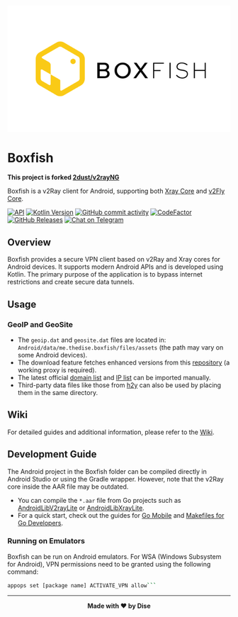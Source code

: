 <div align="center">
  <a href="https://star-history.com/#the-dise/Mir-Pay-Wallet&Date">
    <picture>
      <source media="(prefers-color-scheme: dark)" srcset="src/ic_banner_dark.svg" />
      <source media="(prefers-color-scheme: light)" srcset="src/ic_banner_light.svg" />
      <img alt="Star History Chart" src="src/ic_banner_light.svg" width="512" height="auto" alt="Boxfish logo" />
    </picture>
  </a>
</div>

# Boxfish

**This project is forked [2dust/v2rayNG](https://github.com/2dust/v2rayNG)**

Boxfish is a v2Ray client for Android, supporting both [Xray Core](https://github.com/XTLS/Xray-core) and [v2Fly Core](https://github.com/v2fly/v2ray-core).

[![API](https://img.shields.io/badge/API-29%2B-yellow.svg?style=flat)](https://developer.android.com/about/versions/lollipop)
[![Kotlin Version](https://img.shields.io/badge/Kotlin-1.9.24-blue.svg)](https://kotlinlang.org)
[![GitHub commit activity](https://img.shields.io/github/commit-activity/m/the-dise/boxfish)](https://github.com/the-dise/boxfish/commits/master)
[![CodeFactor](https://www.codefactor.io/repository/github/the-dise/boxfish/badge)](https://www.codefactor.io/repository/github/the-dise/boxfish)
[![GitHub Releases](https://img.shields.io/github/downloads/the-dise/boxfish/latest/total?logo=github)](https://github.com/the-dise/boxfish/releases)
[![Chat on Telegram](https://img.shields.io/badge/Telegram-Channel-brightgreen.svg)](https://t.me/thedise)

## Overview

Boxfish provides a secure VPN client based on v2Ray and Xray cores for Android devices. It supports modern Android APIs and is developed using Kotlin. The primary purpose of the application is to bypass internet restrictions and create secure data tunnels.

## Usage

### GeoIP and GeoSite

- The `geoip.dat` and `geosite.dat` files are located in: `Android/data/me.thedise.boxfish/files/assets` (the path may vary on some Android devices).
- The download feature fetches enhanced versions from this [repository](https://github.com/Loyalsoldier/v2ray-rules-dat) (a working proxy is required).
- The latest official [domain list](https://github.com/v2fly/domain-list-community) and [IP list](https://github.com/v2fly/geoip) can be imported manually.
- Third-party data files like those from [h2y](https://guide.v2fly.org/en_US/routing/sitedata.html) can also be used by placing them in the same directory.

## Wiki

For detailed guides and additional information, please refer to the [Wiki](https://github.com/the-dise/boxfish/wiki).

## Development Guide

The Android project in the Boxfish folder can be compiled directly in Android Studio or using the Gradle wrapper. However, note that the v2Ray core inside the AAR file may be outdated.

- You can compile the `*.aar` file from Go projects such as [AndroidLibV2rayLite](https://github.com/2dust/AndroidLibV2rayLite) or [AndroidLibXrayLite](https://github.com/2dust/AndroidLibXrayLite).
- For a quick start, check out the guides for [Go Mobile](https://github.com/golang/go/wiki/Mobile) and [Makefiles for Go Developers](https://tutorialedge.net/golang/makefiles-for-go-developers/).

### Running on Emulators

Boxfish can be run on Android emulators. For WSA (Windows Subsystem for Android), VPN permissions need to be granted using the following command:

````bash
appops set [package name] ACTIVATE_VPN allow```
````

---

<p align="center"><b>Made with ❤️ by Dise</b></p>